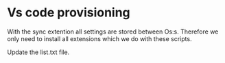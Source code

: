 # Vs code provisioning

With the sync extention all settings are stored between Os:s.
Therefore we only need to install all extensions which we do with these scripts.

Update the list.txt file.